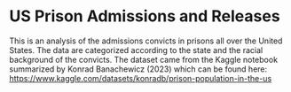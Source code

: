 # US Prison Admissions and Releases

This is an analysis of the admissions convicts in prisons all over the United States. The data are categorized according to the state and the racial background of the convicts. The dataset came from the Kaggle notebook summarized by Konrad Banachewicz (2023) which can be found here: https://www.kaggle.com/datasets/konradb/prison-population-in-the-us

